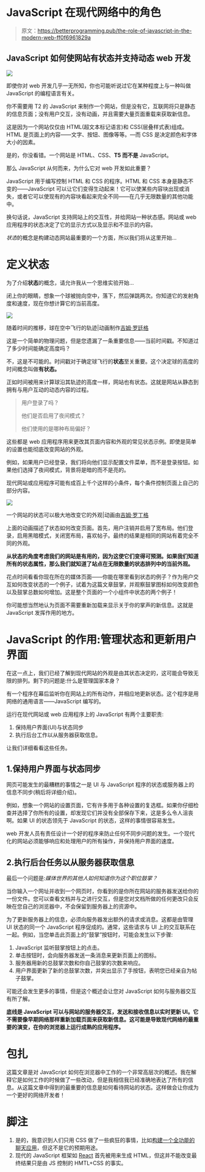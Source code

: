 # JavaScript 在现代网络中的角色

> 原文：<https://betterprogramming.pub/the-role-of-javascript-in-the-modern-web-ff0f6961829a>

## JavaScript 如何使网站有状态并支持动态 web 开发

![](img/4f94e7545413fb44fd1d9cae5baf0e54.png)

即使你对 web 开发几乎一无所知，你也可能听说过它在某种程度上与一种叫做 JavaScript 的编程语言有关。

你不需要用 T2 的 JavaScript 来制作一个网站，但是没有它，互联网将只是静态的信息页面；没有用户交互，没有动画，并且需要大量页面重载来获取新信息。

这是因为一个网站仅仅由 HTML(超文本标记语言)和 CSS(层叠样式表)组成。HTML 是页面上的内容——文字、按钮、图像等等。—而 CSS 是决定颜色和字体大小的因素。

是的，你没看错。一个网站是 HTML、CSS、**T5 而不是** JavaScript。

那么 JavaScript 从何而来，为什么它对 web 开发如此重要？

JavaScript 用于编写控制 HTML 和 CSS 的程序。HTML 和 CSS 本身是静态不变的——JavaScript 可以让它们变得生动起来！它可以使某些内容块出现或消失，或者它可以使现有的内容块看起来完全不同——在几乎无限数量的其他功能中。

换句话说，JavaScript 支持网站上的交互性，并给网站一种状态感。网站或 web 应用程序的状态决定了它的显示方式以及显示和不显示的内容。

*状态*的概念是构建动态网站最重要的一个方面，所以我们将从这里开始…

# 定义状态

为了介绍**状态**的概念，请允许我从一个思维实验开始…

闭上你的眼睛，想象一个球被抛向空中，落下，然后弹跳两次。你知道它的发射角度和速度，现在你想计算它的当前高度。

![](img/662df3f47a6dae150c7f767c47db7988.png)

随着时间的推移，球在空中飞行的轨迹|动画制作[吉姆·罗廷格](https://medium.com/u/4d76f5fc17a8?source=post_page-----ff0f6961829a--------------------------------)

这是一个简单的物理问题，但是您遗漏了一条重要信息——当前时间戳。不知道过了多少时间能确定高度吗？

不，这是不可能的。时间戳对于确定球飞行的**状态**至关重要。这个决定球的高度的时间概念叫做**有状态。**

正如时间被用来计算球沿其轨迹的高度一样，网站也有状态。这就是网站从静态到拥有与用户互动的动态内容的过程。

> 用户登录了吗？
> 
> 他们是否启用了夜间模式？
> 
> 他们使用的是哪种布局偏好？

这些都是 web 应用程序用来更改其页面内容和外观的常见状态示例。即使是简单的设置也能彻底改变网站的外观。

例如，如果用户已经登录，我们将向他们显示配置文件菜单，而不是登录按钮。如果他们选择了夜间模式，背景将是暗的而不是亮的。

现代网站或应用程序可能有成百上千个这样的小条件，每个条件控制页面上自己的部分内容。

![](img/e681908545d25563ae4898502387c383.png)

一个网站的状态可以极大地改变它的外观|动画由[吉姆·罗丁格](https://medium.com/u/4d76f5fc17a8?source=post_page-----ff0f6961829a--------------------------------)

上面的动画描述了状态如何改变页面。首先，用户注销并启用了宽布局。他们登录，启用黑暗模式，关闭宽布局，喜欢帖子。最终的结果是相同的网站有着完全不同的外观。

**从状态的角度考虑我们的网站是有用的，因为这使它们变得可预测。如果我们知道所有的状态属性，那么我们就知道了站点在无限数量的状态排列中的当前外观。**

花点时间看看你现在所在的媒体页面——你能在哪里看到状态的例子？作为用户交互如何改变状态的一个例子，试着为这篇文章鼓掌，并观察鼓掌图标如何改变颜色以及鼓掌总数如何增加。这是整个页面的一个小组件中状态的两个例子！

你可能想当然地认为页面不需要重新加载来显示关于你的掌声的新信息。这就是 JavaScript 发挥作用的地方。

# JavaScript 的作用:管理状态和更新用户界面

在这一点上，我们已经了解到现代网站的外观是由其状态决定的，这可能会导致无限的排列。剩下的问题是:什么是管理国家本身？

有一个程序在幕后监听你在网站上的所有动作，并相应地更新状态。这个程序是用网络的通用语言——JavaScript 编写的。

运行在现代网站或 web 应用程序上的 JavaScript 有两个主要职责:

1.  保持用户界面(UI)与状态同步
2.  执行后台工作以从服务器获取信息。

让我们详细看看这些任务。

## 1.保持用户界面与状态同步

网页可能发生的最糟糕的事情之一是 UI 与 JavaScript 程序的状态或服务器上的信息不同步(稍后将详细介绍)。

例如，想象一个网站的设置页面，它有许多用于各种设置的复选框。如果你仔细检查并选择了你所有的设置，却发现它们并没有全部保存下来，这是多么令人沮丧啊。如果 UI 的状态领先于 JavaScript 的状态，这样的事情很容易发生。

web 开发人员有责任设计一个好的程序来防止任何不同步问题的发生。一个现代化的网站必须能够响应和处理用户的所有操作，并保持用户界面的速度。

## 2.执行后台任务以从服务器获取信息

最后一个问题是:*媒体世界的其他人如何知道你为这个职位鼓掌？*

当你输入一个网址并收到一个网页时，你看到的是你所在网站的服务器发送给你的一份文件。您可以查看文档并与之进行交互，但是您对文档所做的任何更改只会反映在您自己的浏览器中，不会保留到服务器上的资源中。

为了更新服务器上的信息，必须向服务器发出额外的请求或消息。这都是由管理 UI 状态的同一个 JavaScript 程序促成的。通常，这些请求与 UI 上的交互联系在一起。例如，当您单击此页面上的“鼓掌”按钮时，可能会发生以下步骤:

1.  JavaScript 监听鼓掌按钮上的点击。
2.  单击按钮时，会向服务器发送一条消息来更新页面上的图标。
3.  服务器用新的总鼓掌次数和你自己鼓掌的次数来响应。
4.  用户界面更新了新的总鼓掌次数，并突出显示了手按钮，表明您已经亲自为帖子鼓掌。

可能还会发生更多的事情，但是这个概述会让您对 JavaScript 如何与服务器交互有所了解。

**底线是 JavaScript 可以与网站的服务器交互，发送和接收信息以实时更新 UI。它不需要像早期网络那样重新加载页面来获取新信息。这可能是导致现代网络的最重要的演变，在你的浏览器上运行成熟的应用程序。**

# 包扎

这篇文章是对 JavaScript 如何在浏览器中工作的一个非常高层次的概述。我在解释它是如何工作的时候做了一些改动，但是我相信我已经准确地表达了所有的信息。从这篇文章中得到的最重要的信息是如何看待网站的状态。这样做会让你成为一个更好的网络开发者！

# 脚注

1.  是的，我意识到人们只用 CSS 做了一些疯狂的事情，比如[构建一个全功能的聊天应用](https://github.com/kkuchta/css-only-chat)，但这不是它的预期用途。
2.  现代的 JavaScript 框架如 [React](https://reactjs.org/) 首先被用来生成 HTML，但这并不能改变最终结果只是由 JS 控制的 HMTL+CSS 的事实。